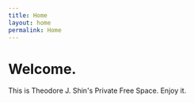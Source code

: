 ```yaml
---
title: Home
layout: home
permalink: Home
---
```


# Welcome.

This is Theodore J. Shin's Private Free Space.
Enjoy it.
